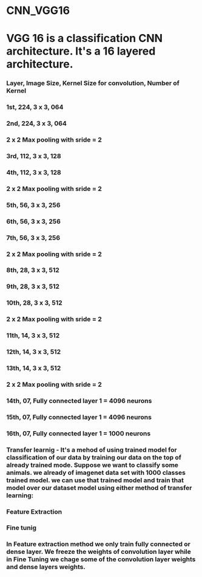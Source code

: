 # CNN_VGG16
# VGG 16 is a classification CNN architecture. It's a 16 layered architecture. 
### Layer,     Image Size,    Kernel Size for convolution,   Number of Kernel

 ### 1st,        224,                 3 x 3,                       064
 ### 2nd,        224,                 3 x 3,                       064
 
 ###                    2 x 2  Max pooling with sride  = 2
                    
 ### 3rd,        112,                 3 x 3,                       128
 ### 4th,        112,                 3 x 3,                       128
 
 ###                    2 x 2  Max pooling with sride  = 2
                    
 ### 5th,        56,                  3 x 3,                       256
 ### 6th,        56,                  3 x 3,                       256
 ### 7th,        56,                  3 x 3,                       256
 
 ###                    2 x 2  Max pooling with sride  = 2
                    
 ### 8th,        28,                  3 x 3,                       512
 ### 9th,        28,                  3 x 3,                       512
 ### 10th,       28,                  3 x 3,                       512
 
 ###                    2 x 2  Max pooling with sride  = 2
                    
 ### 11th,       14,                  3 x 3,                       512
 ### 12th,       14,                  3 x 3,                       512
 ### 13th,       14,                  3 x 3,                       512
 
 ###                    2 x 2  Max pooling with sride  = 2
                    
 ### 14th,       07,      Fully connected layer 1 = 4096 neurons
 ### 15th,       07,      Fully connected layer 1 = 4096 neurons
 ### 16th,       07,      Fully connected layer 1 = 1000 neurons
 
### Transfer learnig - It's a mehod of using trained model for classification of our data by training our data on the top of already trained mode. Suppose we want to classify some animals. we already of imagenet data set with 1000 classes trained model. we can use that trained model and train that model over our dataset model using either method of transfer learning:
   ### Feature Extraction
   ### Fine tunig
### In Feature extraction method we only train fully connected or dense layer. We freeze the weights of convolution layer while in Fine Tuning we chage some of the convolution layer weights and dense layers weights. 

 
 
